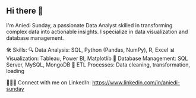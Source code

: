 ## Hi there 👋

I'm Aniedi Sunday, a passionate Data Analyst skilled in transforming complex data into actionable insights. I specialize in data visualization and database management.

🛠️ Skills: 🔍 Data Analysis: SQL, Python (Pandas, NumPy), R, Excel 📊 Visualization: Tableau, Power BI, Matplotlib 💾 Database Management: SQL Server, MySQL, MongoDB 🔄 ETL Processes: Data cleaning, transformation, loading

👩🏾‍💻 Connect with me on LinkedIn: https://www.linkedin.com/in/aniedi-sunday
